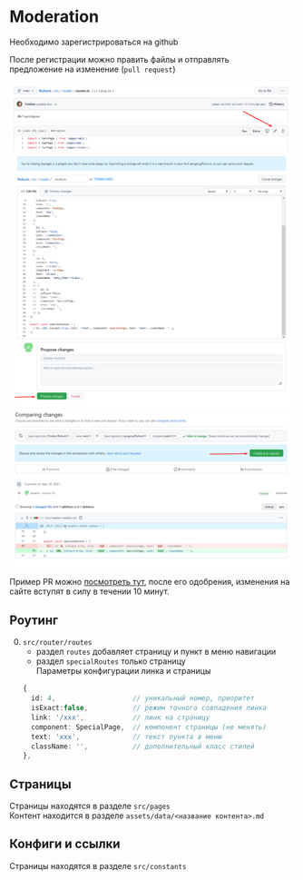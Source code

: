# Moderation

Необходимо зарегистрироваться на github

После регистрации можно править файлы и отправлять  
предложение на изменение (`pull request`)

![select](./media/select.png)
![edit](./media/edit.png)
![pr](./media/pr.png)

Пример PR можно [посмотреть тут](https://github.com/Findoss/Ruhunt/pull/1), после его одобрения, изменения на сайте вступят в силу в течении 10 минут.

##

## Роутинг

0. `src/router/routes`
   - раздел `routes` добавляет страницу и пункт в меню навигации
   - раздел `specialRoutes` только страницу  
     Параметры конфигурации линка и страницы
   ```ts
   {
     id: 4,                   // уникальный номер, приоритет
     isExact:false,           // режим точного совпадения линка
     link: '/xxx',            // линк на страницу
     component: SpecialPage,  // компонент страницы (не менять)
     text: 'xxx',             // текст пункта в меню
     className: '',           // дополнительный класс стилей
   },
   ```

## Страницы

Страницы находятся в разделе `src/pages`  
Контент находится в разделе `assets/data/<название контента>.md`

## Конфиги и ссылки

Страницы находятся в разделе `src/constants`
